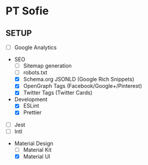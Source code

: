 # PT Sofie

## SETUP

- [ ] Google Analytics
- SEO
  - [ ] Sitemap generation
  - [ ] robots.txt
  - [x] Schema.org JSONLD (Google Rich Snippets)
  - [x] OpenGraph Tags (Facebook/Google+/Pinterest)
  - [x] Twitter Tags (Twitter Cards)
- Development
  - [x] ESLint
  - [x] Prettier
- [ ] Jest
- [ ] Intl
- Material Design
  - [ ] Material Kit
  - [x] Material UI
